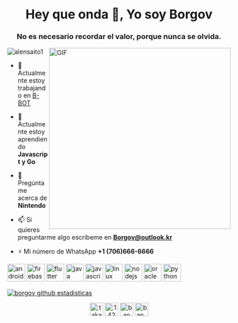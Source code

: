 
<h1 align="center">Hey que onda 👋, Yo soy Borgov</h1>
<h3 align="center">No es necesario recordar el valor, porque nunca se olvida.</h3>

<img align="right" alt="GIF" height="410px" src="https://media.giphy.com/media/4uBAYNY2MaDmARmfQc/giphy.gif" />

<p align="left"> <img src="https://komarev.com/ghpvc/?username=alensaito1" alt="alensaito1" /> </p>

- 🔭 Actualmente estoy trabajando en [B-BOT](https://github.com/KingBorgov/B-BOT)

- 🌱 Actualmente estoy aprendiendo **Javascript y Go**

- 💬 Pregúntame acerca de **Nintendo**

- 📫 Si quieres preguntarme algo escribeme en **Borgov@outlook.kr**

- ⚡ Mi número de WhatsApp **+1 (706)666-6666**

<p align="left"><img src="https://devicons.github.io/devicon/devicon.git/icons/android/android-original-wordmark.svg" alt="android" width="40" height="40"/> <img src="https://www.vectorlogo.zone/logos/firebase/firebase-icon.svg" alt="firebase" width="40" height="40"/> <img src="https://www.vectorlogo.zone/logos/flutterio/flutterio-icon.svg" alt="flutter" width="40" height="40"/> <img src="https://devicons.github.io/devicon/devicon.git/icons/java/java-original-wordmark.svg" alt="java" width="40" height="40"/> <img src="https://devicons.github.io/devicon/devicon.git/icons/javascript/javascript-original.svg" alt="javascript" width="40" height="40"/> <img src="https://devicons.github.io/devicon/devicon.git/icons/linux/linux-original.svg" alt="linux" width="40" height="40"/> <img src="https://devicons.github.io/devicon/devicon.git/icons/nodejs/nodejs-original-wordmark.svg" alt="nodejs" width="40" height="40"/> <img src="https://devicons.github.io/devicon/devicon.git/icons/oracle/oracle-original.svg" alt="oracle" width="40" height="40"/> <img src="https://devicons.github.io/devicon/devicon.git/icons/python/python-original.svg" alt="python" width="40" height="40"/></p>






[![ borgov github estadisticas](https://github-readme-stats.vercel.app/api?username=KingBorgov&show_icons=true&hide_border=true&hide=issues)](https://github.com/KingBorgov)


<whatsapp-button telefono="17066666666" dialcode="91" text="Hey there lets chat!" label="Start Chat"></whatsapp-button>




<p align="center">
<a href="https://twitter.com/KingBorgov" target="blank"><img align="center" src="https://cdn.jsdelivr.net/npm/simple-icons@3.0.1/icons/twitter.svg" alt="takahiroban" height="30" width="30" /></a>
<a href="https://stackoverflow.com/users/14752386" target="blank"><img align="center" src="https://cdn.jsdelivr.net/npm/simple-icons@3.0.1/icons/stackoverflow.svg" alt="14202014" height="30" width="30" /></a>
<a href="https://fb.com/KingBorgov" target="blank"><img align="center" src="https://cdn.jsdelivr.net/npm/simple-icons@3.0.1/icons/facebook.svg" alt="ban takahiro" height="30" width="30" /></a>
<a href="https://instagram.com/07.5.01" target="blank"><img align="center" src="https://cdn.jsdelivr.net/npm/simple-icons@3.0.1/icons/instagram.svg" alt="ban_takahiro_otaku" height="30" width="30" /></a>
</p>
